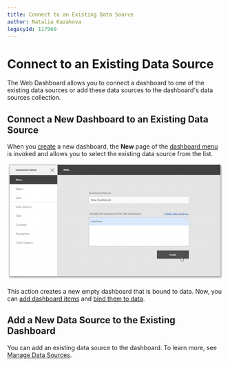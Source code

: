 ```yaml
---
title: Connect to an Existing Data Source
author: Natalia Kazakova
legacyId: 117960
---
```

# Connect to an Existing Data Source
The Web Dashboard allows you to connect a dashboard to one of the existing data sources or add these data sources to the dashboard's data sources collection.

## Connect a New Dashboard to an Existing Data Source
When you [create](create-a-new-data-source.md) a new dashboard, the **New** page of the [dashboard menu](../ui-elements/dashboard-menu.md) is invoked and allows you to select the existing data source from the list.

![WebDesignerGettingStarted_CreateDashboard_dx](../../../images/img123746.png)

This action creates a new empty dashboard that is bound to data.  Now, you can [add dashboard items](../adding-dashboard-items.md) and [bind them to data](../binding-dashboard-items-to-data.md).

## Add a New Data Source to the Existing Dashboard
You can add an existing data source to the dashboard. To learn more, see [Manage Data Sources](manage-data-sources.md).